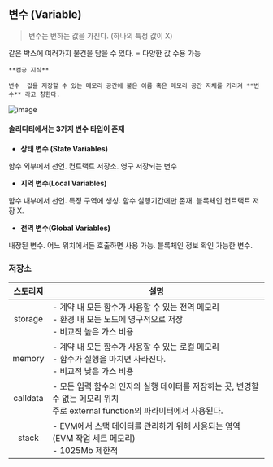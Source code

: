 ## 변수 (Variable)

> 변수는 변하는 값을 가진다. (하나의 특정 값이 X)

같은 박스에 여러가지 물건을 담을 수 있다. = 다양한 값 수용 가능

```
**컴공 지식**

변수 _값을 저장할 수 있는 메모리 공간에 붙은 이름 혹은 메모리 공간 자체를 가리켜 **변수** 라고 칭한다.
```

![image](https://github.com/glow-kor/glow-frontend/assets/70752848/eb7cfa69-a73e-4e80-a277-669e76cae346)


#### 솔리디티에서는 3가지 변수 타입이 존재

- **상태 변수 (State Variables)**

함수 외부에서 선언. 컨트랙트 저장소. 영구 저장되는 변수

- **지역 변수(Local Variables)**

함수 내부에서 선언. 특정 구역에 생성. 함수 실행기간에만 존재. 블록체인 컨트랙트 저장 X.

- **전역 변수(Global Variables)**

내장된 변수. 어느 위치에서든 호출하면 사용 가능. 블록체인 정보 확인 가능한 변수.

### 저장소

| 스토리지 | 설명 |
| :---: | --- |
| storage | - 계약 내 모든 함수가 사용할 수 있는 전역 메모리 <br> - 환경 내 모든 노드에 영구적으로 저장 <br> - 비교적 높은 가스 비용 |
| memory | - 계약 내 모든 함수가 사용할 수 있는 로컬 메모리 <br> - 함수가 실행을 마치면 사라진다. <br> - 비교적 낮은 가스 비용 | 
| calldata | - 모든 입력 함수의 인자와 실행 데이터를 저장하는 곳, 변경할 수 없는 메모리 위치 <br> 주로 external function의 파라미터에서 사용된다. |
| stack | - EVM에서 스택 데이터를 관리하기 위해 사용되는 영역 (EVM 작업 세트 메모리) <br> - 1025Mb 제한적 |